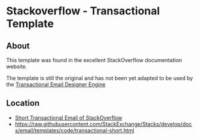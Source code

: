 # Stackoverflow - Transactional Template


## About

This template was found in the excellent StackOverflow documentation website.

The template is still the original and has not been yet adapted to be used by the
[Transactional Email Designer Engine](../../../../../java/net/bytle/email/BMailTransactionalTemplate.java)

## Location

  * [Short Transactional Email of StackOverflow](https://stackoverflow.design/email/templates/short-transactional/)
  * https://raw.githubusercontent.com/StackExchange/Stacks/develop/docs/email/templates/code/transactional-short.html
